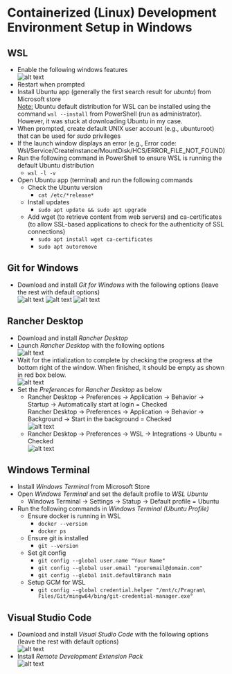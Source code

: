 # Containerized (Linux) Development Environment Setup in Windows

## WSL

- Enable the following windows features\
  ![alt text](images/wsl-windows-features.png)
- Restart when prompted
- Install Ubuntu app (generally the first search result for *ubuntu*) from Microsoft store\
  <ins>Note:</ins> Ubuntu default distribution for WSL can be installed using the command `wsl --install` from PowerShell (run as administrator). However, it was stuck at downloading Ubuntu in my case.
- When prompted, create default UNIX user account (e.g., ubunturoot) that can be used for *sudo* privileges
- If the launch window displays an error (e.g., Error code: Wsl/Service/CreateInstance/MountDisk/HCS/ERROR_FILE_NOT_FOUND)
- Run the following command in PowerShell to ensure WSL is running the default Ubuntu distribution
  - `wsl -l -v`
- Open Ubuntu app (terminal) and run the following commands
  - Check the Ubuntu version
    - `cat /etc/*release*`
  - Install updates
    - `sudo apt update && sudo apt upgrade`
  - Add wget (to retrieve content from web servers) and ca-certificates (to allow SSL-based applications to check for the authenticity of SSL connections)
    - `sudo apt install wget ca-certificates`
    - `sudo apt autoremove`

## Git for Windows

- Download and install *Git for Windows* with the following options (leave the rest with default options)\
  ![alt text](images/git-windows-1.png)
  ![alt text](images/git-windows-2.png)
  ![alt text](images/git-windows-3.png)

## Rancher Desktop

- Download and install *Rancher Desktop*
- Launch *Rancher Desktop* with the following options\
  ![alt text](images/rancher-desktop-1.jpg)
- Wait for the intialization to complete by checking the progress at the bottom right of the window. When finished, it should be empty as shown in red box below.\
  ![alt text](images/rancher-desktop-2.jpg)
- Set the *Preferences* for *Rancher Desktop* as below
  - Rancher Desktop &rarr; Preferences &rarr; Application &rarr; Behavior &rarr; Startup &rarr; Automatically start at login = Checked\
    Rancher Desktop &rarr; Preferences &rarr; Application &rarr; Behavior &rarr; Background &rarr; Start in the background = Checked\
    ![alt text](images/rancher-desktop-3.jpg)
  - Rancher Desktop &rarr; Preferences &rarr; WSL &rarr; Integrations &rarr; Ubuntu = Checked\
    ![alt text](images/rancher-desktop-4.jpg)

## Windows Terminal

- Install *Windows Terminal* from Microsoft Store
- Open *Windows Terminal* and set the default profile to *WSL Ubuntu*
  - Windows Terminal &rarr; Settings &rarr; Statup &rarr; Default profile = Ubuntu
- Run the following commands in *Windows Terminal (Ubuntu Profile)*
  - Ensure docker is running in WSL
    - `docker --version`
    - `docker ps`
  - Ensure git is installed
    - `git --version`
  - Set git config
    - `git config --global user.name "Your Name"`
    - `git config --global user.email "youremail@domain.com"`
    - `git config --global init.defaultBranch main`
  - Setup GCM for WSL
    - `git config --global credential.helper "/mnt/c/Pragram\ Files/Git/mingw64/bing/git-credential-manager.exe"`

## Visual Studio Code

- Download and install *Visual Studio Code* with the following options (leave the rest with default options)\
  ![alt text](images/visual-studio-code-1.jpg)
- Install *Remote Development Extension Pack*\
  ![alt text](images/visual-studio-code-extension-1.jpg)
